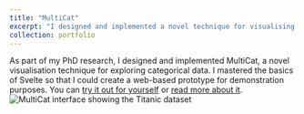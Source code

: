 ```yaml
---
title: "MultiCat"
excerpt: "I designed and implemented a novel technique for visualising categorical data.<br/><img src='/images/multicat.png'>"
collection: portfolio
---
```



As part of my PhD research, I designed and implemented MultiCat, a novel visualisation technique for exploring categorical data. I mastered the basics of Svelte so that I could create a web-based prototype for demonstration purposes. You can [try it out for yourself](https://dgt12.github.io/multicat/) or [read more about it](https://dgt12.github.io/files/multicat.pdf).
![MultiCat interface showing the Titanic dataset](http://dgt12.github.io/images/multicat.png)